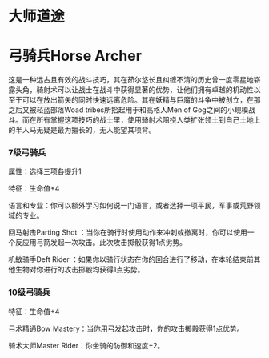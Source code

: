 # 大师道途

# 弓骑兵Horse Archer

这是一种远古且有效的战斗技巧，其在茹尔悠长且纠缠不清的历史曾一度零星地崭露头角，骑射术可以让战士在战斗中获得显著的优势，让他们拥有卓越的机动性以至于可以在放出箭矢的同时快速远离危险。其在妖精与巨魔的斗争中被创立，在那之后又被菘蓝部落Woad
tribes所拾起用于和高格人Men of
Gog之间的小规模战斗。而在所有掌握这项技巧的战士里，使用骑射术阻挠人类扩张领土到自己土地上的半人马无疑是最为擅长的，无人能望其项背。

### 7级弓骑兵

属性：选择三项各提升1

特征：生命值+4

语言和专业：你可以额外学习如何说一门语言，或者选择一项平民，军事或荒野领域的专业。

回马射击Parting Shot
：当你在骑行时使用动作来冲刺或撤离时，你可以使用一个反应用弓箭发起一次攻击。此次攻击掷骰获得1点劣势。

机敏骑手Deft Rider
：如果你以骑行状态在你的回合进行了移动，在本轮结束前其他生物对你进行的攻击掷骰均获得1点劣势。

### 10级弓骑兵

特征：生命值+4

弓术精通Bow Mastery：当你用弓发起攻击时，你的攻击掷骰获得1点优势。

骑术大师Master Rider：你坐骑的防御和速度+2。
